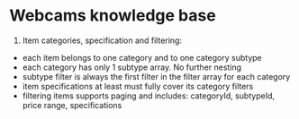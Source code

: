 # Webcams knowledge base

1. Item categories, specification and filtering:
- each item belongs to one category and to one category subtype
- each category has only 1 subtype array. No further nesting
- subtype filter is always the first filter in the filter array for each category
- item specifications at least must fully cover its category filters
- filtering items supports paging and includes: categoryId, subtypeId, price range, specifications
